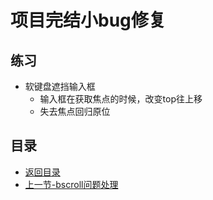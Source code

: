 # 项目完结小bug修复

## 练习

* 软键盘遮挡输入框
  * 输入框在获取焦点的时候，改变top往上移
  * 失去焦点回归原位

## 目录

* [返回目录](../../README.md)
* [上一节-bscroll问题处理](../day-58/bscroll问题处理.md)